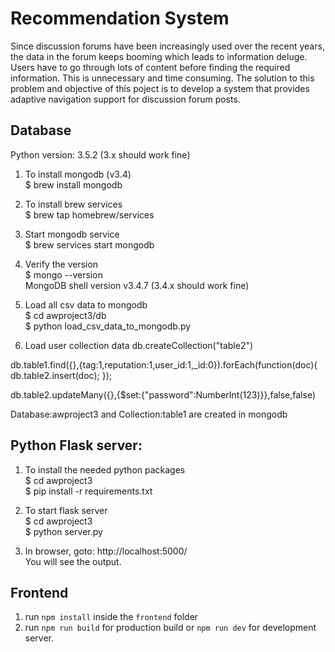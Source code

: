 # Recommendation System
Since discussion forums have been increasingly used over the recent years, the data in the forum keeps booming which leads to information deluge. Users have to go through lots of content before finding the required information. This is unnecessary and time consuming. The solution to this problem and objective of this poject is to develop a system that provides adaptive navigation support for discussion forum posts.

## Database
Python version: 3.5.2 (3.x should work fine)

1. To install mongodb (v3.4)  
$ brew install mongodb

2. To install brew services   
$ brew tap homebrew/services

3. Start mongodb service  
$ brew services start mongodb

4. Verify the version  
$ mongo --version  
MongoDB shell version v3.4.7 (3.4.x should work fine)  

5. Load all csv data to mongodb  
$ cd awproject3/db  
$ python load_csv_data_to_mongodb.py  

6. Load user collection data
db.createCollection("table2")

db.table1.find({},{tag:1,reputation:1,user_id:1,_id:0}).forEach(function(doc){ db.table2.insert(doc); });

db.table2.updateMany({},{$set:{"password":NumberInt(123)}},false,false)

Database:awproject3 and Collection:table1 are created in mongodb  

## Python Flask server:  
1. To install the needed python packages  
$ cd awproject3  
$ pip install -r requirements.txt  

2. To start flask server  
$ cd awproject3  
$ python server.py  

3. In browser, goto: http://localhost:5000/  
You will see the output.  

## Frontend 
1. run `npm install` inside the `frontend` folder
2. run `npm run build` for production build or `npm run dev` for development server.

